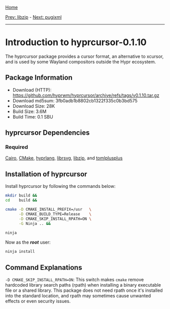 [Home](../)

[Prev: libzip](./4-libzip.md) - [Next: pugixml](./6-pugixml.md)

***

# Introduction to hyprcursor-0.1.10
The hyprcursor package provides a cursor format, an alternative to xcursor,
and is used by some Wayland compositors outside the Hypr ecosystem.

## Package Information
- Download (HTTP): https://github.com/hyprwm/hyprcursor/archive/refs/tags/v0.1.10.tar.gz
- Download md5sum: 3fb0adb1b8802cb1322f335c0b3bd575
- Download Size: 28K
- Build Size: 3.6M
- Build Time: 0.1 SBU

## hyprcursor Dependencies
### Required
  [Cairo](https://linuxfromscratch.org/blfs/view/svn/x/cairo.html),
  [CMake](https://linuxfromscratch.org/blfs/view/svn/general/cmake.html),
  [hyprlang](./1-hyprlang.md),
  [librsvg](https://linuxfromscratch.org/blfs/view/svn/general/librsvg.html),
  [libzip](./4-libzip.md), and
  [tomlplusplus](./3-tomlplusplus.md)

## Installation of hyprcursor
Install hyprcursor by following the commands below:
```Bash
mkdir build &&
cd    build &&

cmake -D CMAKE_INSTALL_PREFIX=/usr   \
      -D CMAKE_BUILD_TYPE=Release    \
      -D CMAKE_SKIP_INSTALL_RPATH=ON \
      -G Ninja .. &&

ninja
```

Now as the ***root*** user:
```Bash
ninja install
```

## Command Explanations
  `-D CMAKE_SKIP_INSTALL_RPATH=ON`: This switch makes `cmake` remove hardcoded
  library search paths (rpath) when installing a binary executable file or a
  shared library. This package does not need rpath once it's installed into the
  standard location, and rpath may sometimes cause unwanted effects or even
  security issues.
